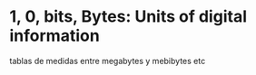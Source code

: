 # 1, 0, bits, Bytes: Units of digital information

tablas de medidas entre megabytes y mebibytes etc
